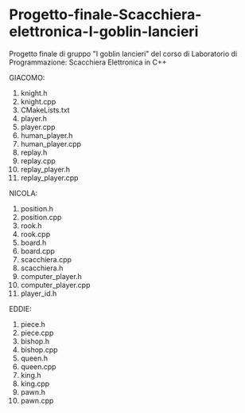 # Progetto-finale-Scacchiera-elettronica-I-goblin-lancieri

Progetto finale di gruppo "I goblin lancieri" del corso di Laboratorio di Programmazione: Scacchiera Elettronica in C++

GIACOMO:

1. knight.h
2. knight.cpp
3. CMakeLists.txt
4. player.h
5. player.cpp
6. human_player.h
7. human_player.cpp
8. replay.h
9. replay.cpp
10. replay_player.h
11. replay_player.cpp

NICOLA:

1. position.h
2. position.cpp
3. rook.h
4. rook.cpp
5. board.h
6. board.cpp
7. scacchiera.cpp
8. scacchiera.h
9. computer_player.h
10. computer_player.cpp
11. player_id.h

EDDIE:

1. piece.h
2. piece.cpp
3. bishop.h
4. bishop.cpp
5. queen.h
6. queen.cpp
7. king.h
8. king.cpp
9. pawn.h
10. pawn.cpp
